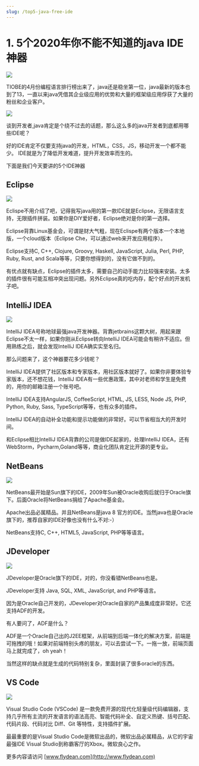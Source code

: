 ```yaml
---
slug: /top5-java-free-ide
---
```


# 1. 5个2020年你不能不知道的java IDE神器

![](https://img-blog.csdnimg.cn/20200406231636921.png)

TIOBE的4月份编程语言排行榜出来了，java还是稳坐第一位，java最新的版本也到了13，一直以来java凭借其企业级应用的优势和大量的框架级应用俘获了大量的粉丝和企业客户。

![](https://img-blog.csdnimg.cn/20200406220102925.png)

谈到开发者,java肯定是个绕不过去的话题，那么这么多的java开发者到底都用哪些IDE呢？

好的IDE肯定不仅要支持java的开发，HTML，CSS，JS，移动开发一个都不能少。 IDE就是为了降低开发难道，提升开发效率而生的。

下面是我们今天要讲的5个IDE神器

## Eclipse

![](https://img-blog.csdnimg.cn/20200406221243863.png)

Eclispe不用介绍了吧，记得我写java用的第一款IDE就是Eclipse，无限语言支持，无限插件拼装。如果你是DIY爱好者，Eclipse绝对是你的第一选择。

Eclipse背靠Linux基金会，可谓是财大气粗，现在Eclispe有两个版本一个本地版，一个cloud版本（Eclipse Che，可以通过web来开发应用程序）。 

Eclipse支持C, C++, Clojure, Groovy, Haskell, JavaScript, Julia, Perl, PHP, Ruby, Rust, and Scala等等，只要你想得到的，没有它做不到的。

有优点就有缺点，Eclipse的插件太多，需要自己的动手能力比较强来安装。太多的插件很有可能互相冲突出现问题。另外Eclipse真的吃内存，配个好点的开发机子吧。

## IntelliJ IDEA 

![](https://img-blog.csdnimg.cn/20200406222302780.png)

IntelliJ IDEA号称地球最强java开发神器。背靠jetbrains这颗大树，用起来跟Eclipse不太一样，如果你刚从Eclipse转向IntelliJ IDEA可能会有稍许不适应。但用熟练之后，就会发现IntelliJ IDEA确实实至名归。

那么问题来了，这个神器要花多少钱呢？

IntelliJ IDEA提供了社区版本和专家版本，用社区版本就好了。如果你非要体验专家版本，还不想花钱，IntelliJ IDEA有一些优惠政策，其中对老师和学生是免费的，用你的邮箱注册一个账号吧。

IntelliJ IDEA支持AngularJS, CoffeeScript, HTML, JS, LESS, Node JS, PHP, Python, Ruby, Sass, TypeScript等等，也有众多的插件。

IntelliJ IDEA的自动补全功能和提示功能做的非常好。可以节省相当大的开发时间。

和Eclipse相比IntelliJ IDEA背靠的公司是做IDE起家的，处理IntelliJ IDEA，还有WebStorm，Pycharm,Goland等等，商业化团队肯定比开源的更专业。

## NetBeans

![](https://img-blog.csdnimg.cn/20200406224005733.png)

NetBeans最开始是Sun旗下的IDE，2009年Sun被Oracle收购后就归于Oracle旗下。后面Oracle将NetBeans捐给了Apache基金会。

Apache出品必属精品。并且NetBeans是java 8 官方的IDE。当然java也是Oracle旗下的，推荐自家的IDE好像也没有什么不对:-）

NetBeans支持C, C++, HTML5, JavaScript, PHP等等语言。

## JDeveloper

![](https://img-blog.csdnimg.cn/20200406225705270.png)

JDeveloper是Oracle旗下的IDE，对的，你没看错NetBeans也是。

JDeveloper支持 Java, SQL, XML, JavaScript, and PHP等语言。

因为是Oracle自己开发的，JDeveloper对Oracle自家的产品集成度非常好。它还支持ADF的开发。

有人要问了，ADF是什么？

ADF是一个Oracle自己出的J2EE框架，从前端到后端一体化的解决方案，前端是可拖拽的哦！如果对前端特别头疼的朋友，可以去尝试一下。一拖一放，前端页面马上就完成了，oh yeah！

当然这样的缺点就是生成的代码特别复杂，里面封装了很多oracle的东西。

## VS Code

![](https://img-blog.csdnimg.cn/20200406225829978.png)

Visual Studio Code (VSCode) 是一款免费开源的现代化轻量级代码编辑器，支持几乎所有主流的开发语言的语法高亮、智能代码补全、自定义热键、括号匹配、代码片段、代码对比 Diff、Git 等特性，支持插件扩展。

最最重要的是Visual Studio Code是微软出品的，微软出品必属精品，从它的宇宙最强IDE Visual Studio到称霸客厅的Xbox。微软良心之作。

更多内容请访问 [www.flydean.com](http://www.flydean.com)














